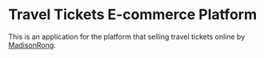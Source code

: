 # Travel Tickets E-commerce Platform

This is an  application for
the platform that selling travel tickets online
by [MadisonRong](http://madisonrong.com/).